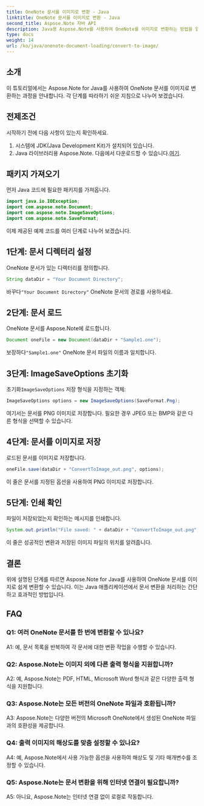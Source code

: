 ```yaml
---
title: OneNote 문서를 이미지로 변환 - Java
linktitle: OneNote 문서를 이미지로 변환 - Java
second_title: Aspose.Note 자바 API
description: Java용 Aspose.Note를 사용하여 OneNote를 이미지로 변환하는 방법을 알아보세요. 간단한 단계를 따르고, 문서를 로드하고, 옵션을 초기화하고, PNG로 저장하세요.
type: docs
weight: 14
url: /ko/java/onenote-document-loading/convert-to-image/
---
```

## 소개

이 튜토리얼에서는 Aspose.Note for Java를 사용하여 OneNote 문서를 이미지로 변환하는 과정을 안내합니다. 각 단계를 따라하기 쉬운 지침으로 나누어 보겠습니다.

## 전제조건

시작하기 전에 다음 사항이 있는지 확인하세요.

1. 시스템에 JDK(Java Development Kit)가 설치되어 있습니다.
2.  Java 라이브러리용 Aspose.Note. 다음에서 다운로드할 수 있습니다.[여기](https://releases.aspose.com/note/java/).

## 패키지 가져오기

먼저 Java 코드에 필요한 패키지를 가져옵니다.

```java
import java.io.IOException;
import com.aspose.note.Document;
import com.aspose.note.ImageSaveOptions;
import com.aspose.note.SaveFormat;
```

이제 제공된 예제 코드를 여러 단계로 나누어 보겠습니다.

## 1단계: 문서 디렉터리 설정

OneNote 문서가 있는 디렉터리를 정의합니다.

```java
String dataDir = "Your Document Directory";
```

 바꾸다`"Your Document Directory"` OneNote 문서의 경로를 사용하세요.

## 2단계: 문서 로드

OneNote 문서를 Aspose.Note에 로드합니다.

```java
Document oneFile = new Document(dataDir + "Sample1.one");
```

 보장하다`"Sample1.one"` OneNote 문서 파일의 이름과 일치합니다.

## 3단계: ImageSaveOptions 초기화

 초기화`ImageSaveOptions` 저장 형식을 지정하는 객체:

```java
ImageSaveOptions options = new ImageSaveOptions(SaveFormat.Png);
```

여기서는 문서를 PNG 이미지로 저장합니다. 필요한 경우 JPEG 또는 BMP와 같은 다른 형식을 선택할 수 있습니다.

## 4단계: 문서를 이미지로 저장

로드된 문서를 이미지로 저장합니다.

```java
oneFile.save(dataDir + "ConvertToImage_out.png", options);
```

이 줄은 문서를 지정된 옵션을 사용하여 PNG 이미지로 저장합니다.

## 5단계: 인쇄 확인

파일이 저장되었는지 확인하는 메시지를 인쇄합니다.

```java
System.out.println("File saved: " + dataDir + "ConvertToImage_out.png");
```

이 줄은 성공적인 변환과 저장된 이미지 파일의 위치를 알려줍니다.

## 결론

위에 설명된 단계를 따르면 Aspose.Note for Java를 사용하여 OneNote 문서를 이미지로 쉽게 변환할 수 있습니다. 이는 Java 애플리케이션에서 문서 변환을 처리하는 간단하고 효과적인 방법입니다.

## FAQ

### Q1: 여러 OneNote 문서를 한 번에 변환할 수 있나요?

A1: 예, 문서 목록을 반복하여 각 문서에 대한 변환 작업을 수행할 수 있습니다.

### Q2: Aspose.Note는 이미지 외에 다른 출력 형식을 지원합니까?

A2: 예, Aspose.Note는 PDF, HTML, Microsoft Word 형식과 같은 다양한 출력 형식을 지원합니다.

### Q3: Aspose.Note는 모든 버전의 OneNote 파일과 호환됩니까?

A3: Aspose.Note는 다양한 버전의 Microsoft OneNote에서 생성된 OneNote 파일과의 호환성을 제공합니다.

### Q4: 출력 이미지의 해상도를 맞춤 설정할 수 있나요?

A4: 예, Aspose.Note에서 사용 가능한 옵션을 사용하여 해상도 및 기타 매개변수를 조정할 수 있습니다.

### Q5: Aspose.Note는 문서 변환을 위해 인터넷 연결이 필요합니까?

A5: 아니요, Aspose.Note는 인터넷 연결 없이 로컬로 작동합니다.